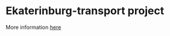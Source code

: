 # Ekaterinburg-transport project

More information [here](https://oybek.github.io/java/vkapi/2018/03/21/ekb-transport-bot-architecture.html)
